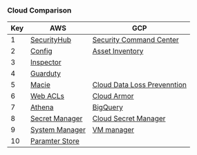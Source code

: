 ### Cloud Comparison

| Key | AWS                                                                                                                 | GCP                                                                         |
| --- | ------------------------------------------------------------------------------------------------------------------- | --------------------------------------------------------------------------- |
| 1   | [SecurityHub](https://aws.amazon.com/security-hub)                                                                  | [Security Command Center](https://cloud.google.com/security-command-center) |
| 2   | [Config](https://aws.amazon.com/config/)                                                                            | [Asset Inventory](https://cloud.google.com/asset-inventory)                 |
| 3   | [Inspector](https://aws.amazon.com/inspector/)                                                                      |                                                                             |
| 4   | [Guarduty](https://aws.amazon.com/guardduty/)                                                                       |                                                                             |
| 5   | [Macie](https://aws.amazon.com/macie/)                                                                              | [Cloud Data Loss Prevenntion](https://cloud.google.com/dlp)                 |
| 6   | [Web ACLs](https://aws.amazon.com/waf/)                                                                             | [Cloud Armor](https://cloud.google.com/armor)                               |
| 7   | [Athena](https://aws.amazon.com/athena/)                                                                            | [BigQuery](https://cloud.google.com/bigquery)                               |
| 8   | [Secret Manager](https://aws.amazon.com/secrets-manager/)                                                           | [Cloud Secret Manager](https://cloud.google.com/secret-manager)             |
| 9   | [System Manager](https://aws.amazon.com/systems-manager/)                                                           | [VM manager](https://cloud.google.com/compute/docs/vm-manager)              |
| 10  | [Paramter Store](https://docs.aws.amazon.com/systems-manager/latest/userguide/systems-manager-parameter-store.html) |                                                                             |

